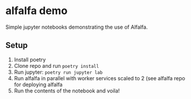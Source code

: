 # alfalfa demo
Simple jupyter notebooks demonstrating the use of Alfalfa.

## Setup
1. Install poetry
1. Clone repo and run `poetry install`
1. Run jupyter: `poetry run jupyter lab`
1. Run alfalfa in parallel with worker services scaled to 2 (see alfalfa repo for deploying alfalfa
1. Run the contents of the notebook and voila!
